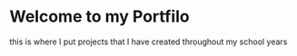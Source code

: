 # Welcome to my Portfilo
this is where I put projects that I have created throughout my school years 
